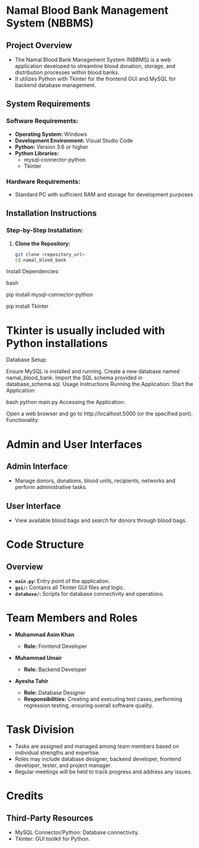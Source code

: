 # Namal Blood Bank Management System (NBBMS)

## Project Overview

- The Namal Blood Bank Management System (NBBMS) is a web application developed to streamline blood donation, storage, and distribution processes within blood banks.
- It utilizes Python with Tkinter for the frontend GUI and MySQL for backend database management.

## System Requirements

### Software Requirements:
- **Operating System:** Windows
- **Development Environment:** Visual Studio Code
- **Python:** Version 3.6 or higher
- **Python Libraries:** 
  - mysql-connector-python
  - Tkinter

### Hardware Requirements:
- Standard PC with sufficient RAM and storage for development purposes

## Installation Instructions

### Step-by-Step Installation:

1. **Clone the Repository:**
   ```bash
   git clone <repository_url>
   cd namal_blood_bank
Install Dependencies:

bash

pip install mysql-connector-python

pip install Tkinter
# Tkinter is usually included with Python installations
Database Setup:

Ensure MySQL is installed and running.
Create a new database named namal_blood_bank.
Import the SQL schema provided in database_schema.sql.
Usage Instructions
Running the Application:
Start the Application:

bash
python main.py
Accessing the Application:

Open a web browser and go to http://localhost:5000 (or the specified port).
Functionality:

# Admin and User Interfaces

## Admin Interface
- Manage donors, donations, blood units, recipients, networks and perform administrative tasks.

## User Interface
- View available blood bags and search for donors through blood bags.

# Code Structure

## Overview

- **`main.py`:** Entry point of the application.
- **`gui/`:** Contains all Tkinter GUI files and logic.
- **`database/`:** Scripts for database connectivity and operations.


# Team Members and Roles

- **Muhammad Asim Khan**
  - **Role:** Frontend Developer

- **Muhammad Umair**
  - **Role:** Backend Developer

- **Ayesha Tahir**
  - **Role:** Database Designer
  - **Responsibilities:** Creating and executing test cases, performing regression testing, ensuring overall software quality.

# Task Division

- Tasks are assigned and managed among team members based on individual strengths and expertise.
- Roles may include database designer, backend developer, frontend developer, tester, and project manager.
- Regular meetings will be held to track progress and address any issues.

# Credits

## Third-Party Resources

- MySQL Connector/Python: Database connectivity.
- Tkinter: GUI toolkit for Python.